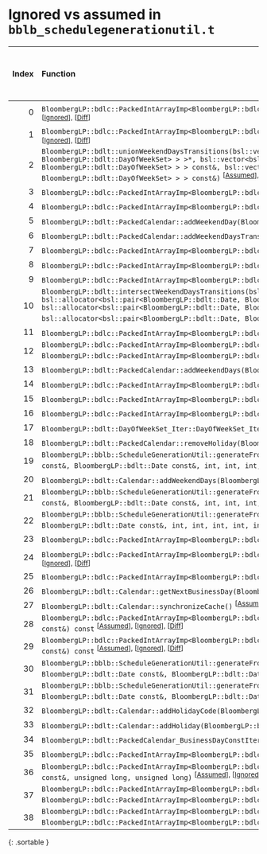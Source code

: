 # Ignored vs assumed in `bblb_schedulegenerationutil.t`

<script src="../sorttable.js"></script>

|   Index | Function                                                                                                                                                                                                                                                                                                                                                                                                                                                                                                                                                                                                                                                                           |   Difference in number of lines |   Function size difference in bytes | Number of lines in assumed build   | Number of bytes in assumed build   | Number of lines in ignored build   | Number of bytes in ignored build   |
|--------:|:-----------------------------------------------------------------------------------------------------------------------------------------------------------------------------------------------------------------------------------------------------------------------------------------------------------------------------------------------------------------------------------------------------------------------------------------------------------------------------------------------------------------------------------------------------------------------------------------------------------------------------------------------------------------------------------|--------------------------------:|------------------------------------:|:-----------------------------------|:-----------------------------------|:-----------------------------------|:-----------------------------------|
|       0 | `BloombergLP::bdlc::PackedIntArrayImp<BloombergLP::bdlc::PackedIntArrayImp_Unsigned>::replaceImp(void*, unsigned long, int, void*, unsigned long, int, unsigned long)` <sup>\[[Assumed](0.assume.s)\], \[[Ignored](0.none.s)\], \[[Diff](0.diff.html)\]                                                                                                                                                                                                                                                                                                                                                                                                                            |                              35 |                                 176 | 5,600                              | 4,313,488                          | 5,424                              | 4,314,512                          |
|       1 | `BloombergLP::bdlc::PackedIntArrayImp<BloombergLP::bdlc::PackedIntArrayImp_Signed>::replaceImp(void*, unsigned long, int, void*, unsigned long, int, unsigned long)` <sup>\[[Assumed](1.assume.s)\], \[[Ignored](1.none.s)\], \[[Diff](1.diff.html)\]                                                                                                                                                                                                                                                                                                                                                                                                                              |                              30 |                                 128 | 5,216                              | 4,300,080                          | 5,088                              | 4,301,168                          |
|       2 | `BloombergLP::bdlt::unionWeekendDaysTransitions(bsl::vector<bsl::pair<BloombergLP::bdlt::Date, BloombergLP::bdlt::DayOfWeekSet>, bsl::allocator<bsl::pair<BloombergLP::bdlt::Date, BloombergLP::bdlt::DayOfWeekSet> > >*, bsl::vector<bsl::pair<BloombergLP::bdlt::Date, BloombergLP::bdlt::DayOfWeekSet>, bsl::allocator<bsl::pair<BloombergLP::bdlt::Date, BloombergLP::bdlt::DayOfWeekSet> > > const&, bsl::vector<bsl::pair<BloombergLP::bdlt::Date, BloombergLP::bdlt::DayOfWeekSet>, bsl::allocator<bsl::pair<BloombergLP::bdlt::Date, BloombergLP::bdlt::DayOfWeekSet> > > const&)` <sup>\[[Assumed](2.assume.s)\], \[[Ignored](2.none.s)\], \[[Diff](2.diff.html)\]        |                               8 |                                  32 | 624                                | 4,262,240                          | 592                                | 4,262,368                          |
|       3 | `BloombergLP::bdlc::PackedIntArrayImp<BloombergLP::bdlc::PackedIntArrayImp_Signed>::append(long)` <sup>\[[Assumed](3.assume.s)\], \[[Ignored](3.none.s)\], \[[Diff](3.diff.html)\]                                                                                                                                                                                                                                                                                                                                                                                                                                                                                                 |                               7 |                                  32 | 528                                | 4,307,392                          | 496                                | 4,308,400                          |
|       4 | `BloombergLP::bdlc::PackedIntArrayImp<BloombergLP::bdlc::PackedIntArrayImp_Unsigned>::append(unsigned long)` <sup>\[[Assumed](4.assume.s)\], \[[Ignored](4.none.s)\], \[[Diff](4.diff.html)\]                                                                                                                                                                                                                                                                                                                                                                                                                                                                                      |                               7 |                                  32 | 480                                | 4,321,024                          | 448                                | 4,321,920                          |
|       5 | `BloombergLP::bdlt::PackedCalendar::addWeekendDay(BloombergLP::bdlt::DayOfWeek::Enum)` <sup>\[[Assumed](5.assume.s)\], \[[Ignored](5.none.s)\], \[[Diff](5.diff.html)\]                                                                                                                                                                                                                                                                                                                                                                                                                                                                                                            |                               4 |                                  16 | 112                                | 4,261,344                          | 96                                 | 4,261,504                          |
|       6 | `BloombergLP::bdlt::PackedCalendar::addWeekendDaysTransition(BloombergLP::bdlt::Date const&, BloombergLP::bdlt::DayOfWeekSet const&)` <sup>\[[Assumed](6.assume.s)\], \[[Ignored](6.none.s)\], \[[Diff](6.diff.html)\]                                                                                                                                                                                                                                                                                                                                                                                                                                                             |                               3 |                                  16 | 144                                | 4,261,552                          | 128                                | 4,261,696                          |
|       7 | `BloombergLP::bdlc::PackedIntArrayImp<BloombergLP::bdlc::PackedIntArrayImp_Signed>::replace(unsigned long, long)` <sup>\[[Assumed](7.assume.s)\], \[[Ignored](7.none.s)\], \[[Diff](7.diff.html)\]                                                                                                                                                                                                                                                                                                                                                                                                                                                                                 |                               2 |                                  16 | 384                                | 4,310,464                          | 368                                | 4,311,440                          |
|       8 | `BloombergLP::bdlc::PackedIntArrayImp<BloombergLP::bdlc::PackedIntArrayImp_Unsigned>::insert(unsigned long, unsigned long)` <sup>\[[Assumed](8.assume.s)\], \[[Ignored](8.none.s)\], \[[Diff](8.diff.html)\]                                                                                                                                                                                                                                                                                                                                                                                                                                                                       |                               2 |                                  16 | 544                                | 4,322,304                          | 528                                | 4,323,360                          |
|       9 | `BloombergLP::bdlc::PackedIntArrayImp<BloombergLP::bdlc::PackedIntArrayImp_Unsigned>::replace(unsigned long, unsigned long)` <sup>\[[Assumed](9.assume.s)\], \[[Ignored](9.none.s)\], \[[Diff](9.diff.html)\]                                                                                                                                                                                                                                                                                                                                                                                                                                                                      |                               2 |                                  16 | 352                                | 4,324,000                          | 336                                | 4,325,376                          |
|      10 | `BloombergLP::bdlt::intersectWeekendDaysTransitions(bsl::vector<bsl::pair<BloombergLP::bdlt::Date, BloombergLP::bdlt::DayOfWeekSet>, bsl::allocator<bsl::pair<BloombergLP::bdlt::Date, BloombergLP::bdlt::DayOfWeekSet> > >*, bsl::vector<bsl::pair<BloombergLP::bdlt::Date, BloombergLP::bdlt::DayOfWeekSet>, bsl::allocator<bsl::pair<BloombergLP::bdlt::Date, BloombergLP::bdlt::DayOfWeekSet> > > const&, bsl::vector<bsl::pair<BloombergLP::bdlt::Date, BloombergLP::bdlt::DayOfWeekSet>, bsl::allocator<bsl::pair<BloombergLP::bdlt::Date, BloombergLP::bdlt::DayOfWeekSet> > > const&)` <sup>\[[Assumed](10.assume.s)\], \[[Ignored](10.none.s)\], \[[Diff](10.diff.html)\] |                               2 |                                  16 | 272                                | 4,263,408                          | 256                                | 4,263,504                          |
|      11 | `BloombergLP::bdlc::PackedIntArrayImp<BloombergLP::bdlc::PackedIntArrayImp_Signed>::insert(unsigned long, long)` <sup>\[[Assumed](11.assume.s)\], \[[Ignored](11.none.s)\], \[[Diff](11.diff.html)\]                                                                                                                                                                                                                                                                                                                                                                                                                                                                               |                               2 |                                   0 | 592                                | 4,308,720                          | 592                                | 4,309,696                          |
|      12 | `BloombergLP::bdlc::PackedIntArrayImp<BloombergLP::bdlc::PackedIntArrayImp_Signed>::replace(unsigned long, BloombergLP::bdlc::PackedIntArrayImp<BloombergLP::bdlc::PackedIntArrayImp_Signed> const&, unsigned long, unsigned long)` <sup>\[[Assumed](12.assume.s)\], \[[Ignored](12.none.s)\], \[[Diff](12.diff.html)\]                                                                                                                                                                                                                                                                                                                                                            |                               1 |                                   0 | 720                                | 4,310,848                          | 720                                | 4,311,808                          |
|      13 | `BloombergLP::bdlt::PackedCalendar::addWeekendDays(BloombergLP::bdlt::DayOfWeekSet const&)` <sup>\[[Assumed](13.assume.s)\], \[[Ignored](13.none.s)\], \[[Diff](13.diff.html)\]                                                                                                                                                                                                                                                                                                                                                                                                                                                                                                    |                               1 |                                   0 | 96                                 | 4,261,456                          | 96                                 | 4,261,600                          |
|      14 | `BloombergLP::bdlc::PackedIntArrayImp<BloombergLP::bdlc::PackedIntArrayImp_Signed>::PackedIntArrayImp(unsigned long, long, BloombergLP::bslma::Allocator*)` <sup>\[[Assumed](14.assume.s)\], \[[Ignored](14.none.s)\], \[[Diff](14.diff.html)\]                                                                                                                                                                                                                                                                                                                                                                                                                                    |                              -2 |                                   0 | 384                                | 4,306,656                          | 384                                | 4,307,664                          |
|      15 | `BloombergLP::bdlc::PackedIntArrayImp<BloombergLP::bdlc::PackedIntArrayImp_Signed>::replaceImp(unsigned long, long)` <sup>\[[Assumed](15.assume.s)\], \[[Ignored](15.none.s)\], \[[Diff](15.diff.html)\]                                                                                                                                                                                                                                                                                                                                                                                                                                                                           |                              -2 |                                   0 | 48                                 | 4,305,296                          | 48                                 | 4,306,256                          |
|      16 | `BloombergLP::bdlc::PackedIntArrayImp<BloombergLP::bdlc::PackedIntArrayImp_Unsigned>::replaceImp(unsigned long, unsigned long)` <sup>\[[Assumed](16.assume.s)\], \[[Ignored](16.none.s)\], \[[Diff](16.diff.html)\]                                                                                                                                                                                                                                                                                                                                                                                                                                                                |                              -2 |                                   0 | 48                                 | 4,319,088                          | 48                                 | 4,319,936                          |
|      17 | `BloombergLP::bdlt::DayOfWeekSet_Iter::DayOfWeekSet_Iter(int, int)` <sup>\[[Assumed](17.assume.s)\], \[[Ignored](17.none.s)\], \[[Diff](17.diff.html)\]                                                                                                                                                                                                                                                                                                                                                                                                                                                                                                                            |                              -2 |                                   0 | 48                                 | 4,253,248                          | 48                                 | 4,253,408                          |
|      18 | `BloombergLP::bdlt::PackedCalendar::removeHoliday(BloombergLP::bdlt::Date const&)` <sup>\[[Assumed](18.assume.s)\], \[[Ignored](18.none.s)\], \[[Diff](18.diff.html)\]                                                                                                                                                                                                                                                                                                                                                                                                                                                                                                             |                              -2 |                                   0 | 432                                | 4,263,808                          | 432                                | 4,263,888                          |
|      19 | `BloombergLP::bblb::ScheduleGenerationUtil::generateFromDayOfWeekInMonth(bsl::vector<BloombergLP::bdlt::Date, bsl::allocator<BloombergLP::bdlt::Date> >*, BloombergLP::bdlt::Date const&, BloombergLP::bdlt::Date const&, int, int, int, BloombergLP::bdlt::DayOfWeek::Enum, int)` <sup>\[[Assumed](19.assume.s)\], \[[Ignored](19.none.s)\], \[[Diff](19.diff.html)\]                                                                                                                                                                                                                                                                                                             |                              -3 |                                   0 | 560                                | 4,243,264                          | 560                                | 4,243,312                          |
|      20 | `BloombergLP::bdlt::Calendar::addWeekendDays(BloombergLP::bdlt::DayOfWeekSet const&)` <sup>\[[Assumed](20.assume.s)\], \[[Ignored](20.none.s)\], \[[Diff](20.diff.html)\]                                                                                                                                                                                                                                                                                                                                                                                                                                                                                                          |                              -3 |                                   0 | 320                                | 4,246,544                          | 320                                | 4,246,688                          |
|      21 | `BloombergLP::bblb::ScheduleGenerationUtil::generateFromBusinessDayOfMonth(bsl::vector<BloombergLP::bdlt::Date, bsl::allocator<BloombergLP::bdlt::Date> >*, BloombergLP::bdlt::Date const&, BloombergLP::bdlt::Date const&, int, int, int, BloombergLP::bdlt::Calendar const&, int)` <sup>\[[Assumed](21.assume.s)\], \[[Ignored](21.none.s)\], \[[Diff](21.diff.html)\]                                                                                                                                                                                                                                                                                                           |                              -4 |                                   0 | 608                                | 4,241,728                          | 608                                | 4,241,760                          |
|      22 | `BloombergLP::bblb::ScheduleGenerationUtil::generateFromDayOfMonth(bsl::vector<BloombergLP::bdlt::Date, bsl::allocator<BloombergLP::bdlt::Date> >*, BloombergLP::bdlt::Date const&, BloombergLP::bdlt::Date const&, int, int, int, int, int)` <sup>\[[Assumed](22.assume.s)\], \[[Ignored](22.none.s)\], \[[Diff](22.diff.html)\]                                                                                                                                                                                                                                                                                                                                                  |                              -4 |                                   0 | 672                                | 4,241,056                          | 672                                | 4,241,088                          |
|      23 | `BloombergLP::bdlc::PackedIntArrayImp<BloombergLP::bdlc::PackedIntArrayImp_Signed>::operator[](unsigned long) const` <sup>\[[Assumed](23.assume.s)\], \[[Ignored](23.none.s)\], \[[Diff](23.diff.html)\]                                                                                                                                                                                                                                                                                                                                                                                                                                                                           |                              -4 |                                 -16 | 48                                 | 4,312,512                          | 64                                 | 4,313,520                          |
|      24 | `BloombergLP::bdlc::PackedIntArrayImp<BloombergLP::bdlc::PackedIntArrayImp_Unsigned>::PackedIntArrayImp(unsigned long, unsigned long, BloombergLP::bslma::Allocator*)` <sup>\[[Assumed](24.assume.s)\], \[[Ignored](24.none.s)\], \[[Diff](24.diff.html)\]                                                                                                                                                                                                                                                                                                                                                                                                                         |                              -4 |                                 -16 | 336                                | 4,320,336                          | 352                                | 4,321,216                          |
|      25 | `BloombergLP::bdlc::PackedIntArrayImp<BloombergLP::bdlc::PackedIntArrayImp_Unsigned>::operator[](unsigned long) const` <sup>\[[Assumed](25.assume.s)\], \[[Ignored](25.none.s)\], \[[Diff](25.diff.html)\]                                                                                                                                                                                                                                                                                                                                                                                                                                                                         |                              -4 |                                 -16 | 48                                 | 4,325,760                          | 64                                 | 4,327,376                          |
|      26 | `BloombergLP::bdlt::Calendar::getNextBusinessDay(BloombergLP::bdlt::Date*, BloombergLP::bdlt::Date const&, int) const` <sup>\[[Assumed](26.assume.s)\], \[[Ignored](26.none.s)\], \[[Diff](26.diff.html)\]                                                                                                                                                                                                                                                                                                                                                                                                                                                                         |                              -5 |                                 -16 | 80                                 | 4,247,152                          | 96                                 | 4,247,296                          |
|      27 | `BloombergLP::bdlt::Calendar::synchronizeCache()` <sup>\[[Assumed](27.assume.s)\], \[[Ignored](27.none.s)\], \[[Diff](27.diff.html)\]                                                                                                                                                                                                                                                                                                                                                                                                                                                                                                                                              |                              -5 |                                 -32 | 544                                | 4,244,384                          | 576                                | 4,244,432                          |
|      28 | `BloombergLP::bdlc::PackedIntArrayImp<BloombergLP::bdlc::PackedIntArrayImp_Signed>::isEqualImp(BloombergLP::bdlc::PackedIntArrayImp<BloombergLP::bdlc::PackedIntArrayImp_Signed> const&) const` <sup>\[[Assumed](28.assume.s)\], \[[Ignored](28.none.s)\], \[[Diff](28.diff.html)\]                                                                                                                                                                                                                                                                                                                                                                                                |                              -5 |                                 -64 | 816                                | 4,305,360                          | 880                                | 4,306,320                          |
|      29 | `BloombergLP::bdlc::PackedIntArrayImp<BloombergLP::bdlc::PackedIntArrayImp_Unsigned>::isEqualImp(BloombergLP::bdlc::PackedIntArrayImp<BloombergLP::bdlc::PackedIntArrayImp_Unsigned> const&) const` <sup>\[[Assumed](29.assume.s)\], \[[Ignored](29.none.s)\], \[[Diff](29.diff.html)\]                                                                                                                                                                                                                                                                                                                                                                                            |                              -5 |                                 -64 | 816                                | 4,319,152                          | 880                                | 4,320,000                          |
|      30 | `BloombergLP::bblb::ScheduleGenerationUtil::generateFromDayInterval(bsl::vector<BloombergLP::bdlt::Date, bsl::allocator<BloombergLP::bdlt::Date> >*, BloombergLP::bdlt::Date const&, BloombergLP::bdlt::Date const&, BloombergLP::bdlt::Date const&, int)` <sup>\[[Assumed](30.assume.s)\], \[[Ignored](30.none.s)\], \[[Diff](30.diff.html)\]                                                                                                                                                                                                                                                                                                                                     |                              -6 |                                 -16 | 192                                | 4,240,864                          | 208                                | 4,240,880                          |
|      31 | `BloombergLP::bblb::ScheduleGenerationUtil::generateFromDayOfWeekAfterDayOfMonth(bsl::vector<BloombergLP::bdlt::Date, bsl::allocator<BloombergLP::bdlt::Date> >*, BloombergLP::bdlt::Date const&, BloombergLP::bdlt::Date const&, int, int, int, BloombergLP::bdlt::DayOfWeek::Enum, int)` <sup>\[[Assumed](31.assume.s)\], \[[Ignored](31.none.s)\], \[[Diff](31.diff.html)\]                                                                                                                                                                                                                                                                                                     |                              -6 |                                 -16 | 928                                | 4,242,336                          | 944                                | 4,242,368                          |
|      32 | `BloombergLP::bdlt::Calendar::addHolidayCode(BloombergLP::bdlt::Date const&, int)` <sup>\[[Assumed](32.assume.s)\], \[[Ignored](32.none.s)\], \[[Diff](32.diff.html)\]                                                                                                                                                                                                                                                                                                                                                                                                                                                                                                             |                              -9 |                                 -32 | 352                                | 4,246,032                          | 384                                | 4,246,144                          |
|      33 | `BloombergLP::bdlt::Calendar::addHoliday(BloombergLP::bdlt::Date const&)` <sup>\[[Assumed](33.assume.s)\], \[[Ignored](33.none.s)\], \[[Diff](33.diff.html)\]                                                                                                                                                                                                                                                                                                                                                                                                                                                                                                                      |                             -10 |                                 -32 | 272                                | 4,245,760                          | 304                                | 4,245,840                          |
|      34 | `BloombergLP::bdlt::PackedCalendar_BusinessDayConstIterator::previousBusinessDay()` <sup>\[[Assumed](34.assume.s)\], \[[Ignored](34.none.s)\], \[[Diff](34.diff.html)\]                                                                                                                                                                                                                                                                                                                                                                                                                                                                                                            |                             -10 |                                 -48 | 304                                | 4,271,248                          | 352                                | 4,271,328                          |
|      35 | `BloombergLP::bdlc::PackedIntArrayImp<BloombergLP::bdlc::PackedIntArrayImp_Signed>::reserveCapacity(unsigned long, long)` <sup>\[[Assumed](35.assume.s)\], \[[Ignored](35.none.s)\], \[[Diff](35.diff.html)\]                                                                                                                                                                                                                                                                                                                                                                                                                                                                      |                             -12 |                                 -48 | 192                                | 4,311,728                          | 240                                | 4,312,688                          |
|      36 | `BloombergLP::bdlc::PackedIntArrayImp<BloombergLP::bdlc::PackedIntArrayImp_Unsigned>::append(BloombergLP::bdlc::PackedIntArrayImp<BloombergLP::bdlc::PackedIntArrayImp_Unsigned> const&, unsigned long, unsigned long)` <sup>\[[Assumed](36.assume.s)\], \[[Ignored](36.none.s)\], \[[Diff](36.diff.html)\]                                                                                                                                                                                                                                                                                                                                                                        |                             -59 |                                -192 | 640                                | 4,321,664                          | 832                                | 4,322,528                          |
|      37 | `BloombergLP::bdlc::PackedIntArrayImp<BloombergLP::bdlc::PackedIntArrayImp_Unsigned>::replace(unsigned long, BloombergLP::bdlc::PackedIntArrayImp<BloombergLP::bdlc::PackedIntArrayImp_Unsigned> const&, unsigned long, unsigned long)` <sup>\[[Assumed](37.assume.s)\], \[[Ignored](37.none.s)\], \[[Diff](37.diff.html)\]                                                                                                                                                                                                                                                                                                                                                        |                             -71 |                                -256 | 720                                | 4,324,352                          | 976                                | 4,325,712                          |
|      38 | `BloombergLP::bdlc::PackedIntArrayImp<BloombergLP::bdlc::PackedIntArrayImp_Unsigned>::insert(unsigned long, BloombergLP::bdlc::PackedIntArrayImp<BloombergLP::bdlc::PackedIntArrayImp_Unsigned> const&, unsigned long, unsigned long)` <sup>\[[Assumed](38.assume.s)\], \[[Ignored](38.none.s)\], \[[Diff](38.diff.html)\]                                                                                                                                                                                                                                                                                                                                                         |                             -78 |                                -336 | 944                                | 4,322,864                          | 1,280                              | 4,323,904                          |
{: .sortable }
